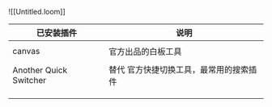 ![[Untitled.loom]]

| 已安装插件                  | 说明                   |
| ---------------------- | -------------------- |
|                        |                      |
| canvas                 | 官方出品的白板工具            |
|                        |                      |
| Another Quick Switcher | 替代 官方快捷切换工具，最常用的搜索插件 |
|                        |                      |
|                        |                      |
|                        |                      |



